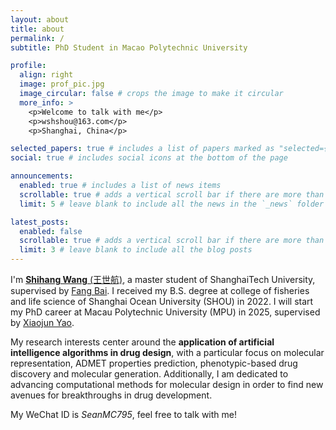 ```yaml
---
layout: about
title: about
permalink: /
subtitle: PhD Student in Macao Polytechnic University

profile:
  align: right
  image: prof_pic.jpg
  image_circular: false # crops the image to make it circular
  more_info: >
    <p>Welcome to talk with me</p>
    <p>wshshou@163.com</p>
    <p>Shanghai, China</p>

selected_papers: true # includes a list of papers marked as "selected={true}"
social: true # includes social icons at the bottom of the page

announcements:
  enabled: true # includes a list of news items
  scrollable: true # adds a vertical scroll bar if there are more than 3 news items
  limit: 5 # leave blank to include all the news in the `_news` folder

latest_posts:
  enabled: false
  scrollable: true # adds a vertical scroll bar if there are more than 3 new posts items
  limit: 3 # leave blank to include all the blog posts
---
```


I'm [**Shihang Wang** \(王世航\)](https://scholar.google.com/citations?user=LAhfJTEAAAAJ&hl=zh-CN), a master student of ShanghaiTech University, supervised by [Fang Bai](https://scholar.google.com.hk/citations?user=FZ3zkfcAAAAJ&hl=zh-CN). I received my B.S. degree at college of fisheries and life science of Shanghai Ocean University \(SHOU\) in 2022. I will start my PhD career at Macau Polytechnic University \(MPU\) in 2025, supervised by [Xiaojun Yao](https://www.mpu.edu.mo/esca/zh/yaoxiaojun.php).

My research interests center around the **application of artificial intelligence algorithms in drug design**, with a particular focus on molecular representation, ADMET properties prediction, phenotypic-based drug discovery and molecular generation. Additionally, I am dedicated to advancing computational methods for molecular design in order to find new avenues for breakthroughs in drug development.

My WeChat ID is *SeanMC795*, feel free to talk with me!
